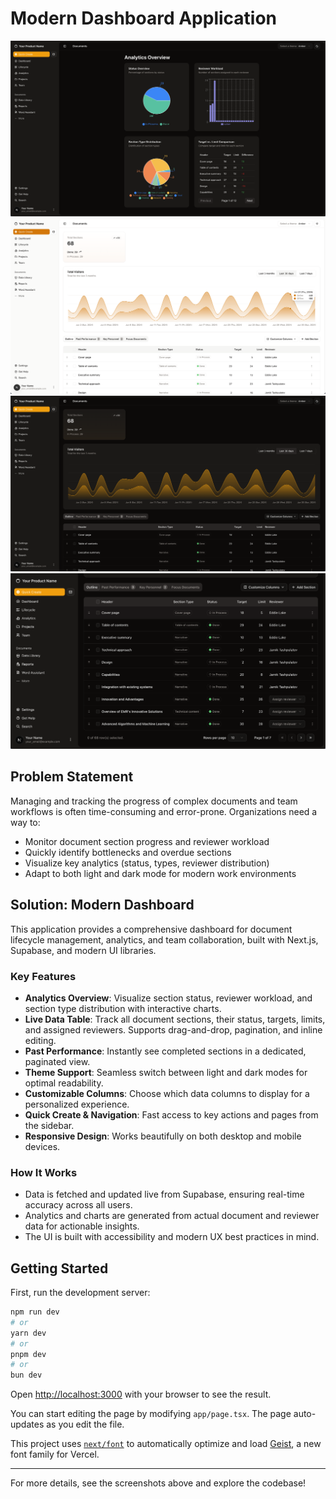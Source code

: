 # Modern Dashboard Application

![Analytics Overview](./public/images/analytics.png)
![Light Mode Dashboard](./public/images/light_mode_dashboad.png)
![Dark Mode Dashboard](./public/images/dark_mode_dashboard.png)
![Drag and Drop Section](./public/images/drag_and_drop_section.png)

## Problem Statement

Managing and tracking the progress of complex documents and team workflows is often time-consuming and error-prone. Organizations need a way to:
- Monitor document section progress and reviewer workload
- Quickly identify bottlenecks and overdue sections
- Visualize key analytics (status, types, reviewer distribution)
- Adapt to both light and dark mode for modern work environments

## Solution: Modern Dashboard

This application provides a comprehensive dashboard for document lifecycle management, analytics, and team collaboration, built with Next.js, Supabase, and modern UI libraries.

### Key Features

- **Analytics Overview**: Visualize section status, reviewer workload, and section type distribution with interactive charts.
- **Live Data Table**: Track all document sections, their status, targets, limits, and assigned reviewers. Supports drag-and-drop, pagination, and inline editing.
- **Past Performance**: Instantly see completed sections in a dedicated, paginated view.
- **Theme Support**: Seamless switch between light and dark modes for optimal readability.
- **Customizable Columns**: Choose which data columns to display for a personalized experience.
- **Quick Create & Navigation**: Fast access to key actions and pages from the sidebar.
- **Responsive Design**: Works beautifully on both desktop and mobile devices.

### How It Works

- Data is fetched and updated live from Supabase, ensuring real-time accuracy across all users.
- Analytics and charts are generated from actual document and reviewer data for actionable insights.
- The UI is built with accessibility and modern UX best practices in mind.

## Getting Started

First, run the development server:

```bash
npm run dev
# or
yarn dev
# or
pnpm dev
# or
bun dev
```

Open [http://localhost:3000](http://localhost:3000) with your browser to see the result.

You can start editing the page by modifying `app/page.tsx`. The page auto-updates as you edit the file.

This project uses [`next/font`](https://nextjs.org/docs/app/building-your-application/optimizing/fonts) to automatically optimize and load [Geist](https://vercel.com/font), a new font family for Vercel.

---

For more details, see the screenshots above and explore the codebase!
